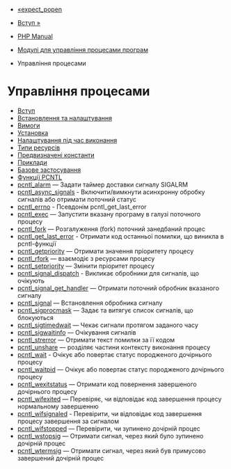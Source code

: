 - [«expect_popen](function.expect-popen.md)
- [Вступ »](intro.pcntl.md)

- [PHP Manual](index.md)
- [Модулі для управління процесами програм](refs.fileprocess.process.md)
- Управління процесами

# Управління процесами

- [Вступ](intro.pcntl.md)
- [Встановлення та налаштування](pcntl.setup.md)
- [Вимоги](pcntl.requirements.md)
- [Установка](pcntl.installation.md)
- [Налаштування під час виконання](pcntl.configuration.md)
- [Типи ресурсів](pcntl.resources.md)
- [Предвизначені константи](pcntl.constants.md)
- [Приклади](pcntl.examples.md)
- [Базове застосування](pcntl.example.md)
- [Функції PCNTL](ref.pcntl.md)
- [pcntl_alarm](function.pcntl-alarm.md) — Задати таймер
доставки сигналу SIGALRM
- [pcntl_async_signals](function.pcntl-async-signals.md) -
Включити/вимкнути асинхронну обробку сигналів або отримати
поточний статус
- [pcntl_errno](function.pcntl-errno.md) - Псевдонім
pcntl_get_last_error
- [pcntl_exec](function.pcntl-exec.md) — Запустити вказану
програму в галузі поточного процесу
- [pcntl_fork](function.pcntl-fork.md) — Розгалуження (fork)
поточний занедбаний процес
- [pcntl_get_last_error](function.pcntl-get-last-error.md) -
Отримати код останньої помилки, що виникла в pcntl-функції
- [pcntl_getpriority](function.pcntl-getpriority.md) — Отримати
значення пріоритету процесу
- [pcntl_rfork](function.pcntl-rfork.md) — взаємодіє з
ресурсами процесу
- [pcntl_setpriority](function.pcntl-setpriority.md) — Змінити
пріоритет процесу
- [pcntl_signal_dispatch](function.pcntl-signal-dispatch.md) -
Викликає обробники для сигналів, що очікують
- [pcntl_signal_get_handler](function.pcntl-signal-get-handler.md)
— Отримати поточний обробник вказаного сигналу
- [pcntl_signal](function.pcntl-signal.md) — Встановлення
обробника сигналу
- [pcntl_sigprocmask](function.pcntl-sigprocmask.md) — Задає та
витягує список сигналів, що блокуються
- [pcntl_sigtimedwait](function.pcntl-sigtimedwait.md) — Чекає
сигнали протягом заданого часу
- [pcntl_sigwaitinfo](function.pcntl-sigwaitinfo.md) — Очікування
сигналів
- [pcntl_strerror](function.pcntl-strerror.md) — Отримати текст
помилки за її кодом
- [pcntl_unshare](function.pcntl-unshare.md) — розділяє частини
контексту виконання процесу
- [pcntl_wait](function.pcntl-wait.md) - Очікує або повертає
статус породженого дочірнього процесу
- [pcntl_waitpid](function.pcntl-waitpid.md) — Очікує або
повертає статус породженого дочірнього процесу
- [pcntl_wexitstatus](function.pcntl-wexitstatus.md) — Отримати
код повернення завершеного дочірнього процесу
- [pcntl_wifexited](function.pcntl-wifexited.md) — Перевіряє,
чи відповідає код завершення процесу нормальному завершенню
- [pcntl_wifsignaled](function.pcntl-wifsignaled.md) -
Перевірити, чи відповідає код завершення процесу завершення
за сигналом
- [pcntl_wifstopped](function.pcntl-wifstopped.md) — Перевірити,
чи зупинено дочірній процес
- [pcntl_wstopsig](function.pcntl-wstopsig.md) — Отримати
сигнал, через який було зупинено дочірній процес
- [pcntl_wtermsig](function.pcntl-wtermsig.md) — Отримати
сигнал, через який був примусово завершений дочірній
процес
